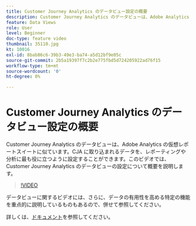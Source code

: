 ```yaml
---
title: Customer Journey Analytics のデータビュー設定の概要
description: Customer Journey Analytics のデータビューは、Adobe Analytics の仮想レポートスイートに似ています。CJA に取り込まれるデータを、レポーティングや分析に最も役に立つように設定することができます。このビデオでは、Customer Journey Analytics のデータビューの設定について概要を説明します。
feature: Data Views
role: User
level: Beginner
doc-type: feature video
thumbnail: 35110.jpg
kt: 10016
exl-id: 8bab86c6-39b3-49e3-ba74-a5d12bf9e05c
source-git-commit: 2b5a19397f7c2b2e775fbd5d724205922ad76f15
workflow-type: tm+mt
source-wordcount: '0'
ht-degree: 0%

---
```


# Customer Journey Analytics のデータビュー設定の概要

Customer Journey Analytics のデータビューは、Adobe Analytics の仮想レポートスイートに似ています。CJA に取り込まれるデータを、レポーティングや分析に最も役に立つように設定することができます。このビデオでは、Customer Journey Analytics のデータビューの設定について概要を説明します。

>[!VIDEO](https://video.tv.adobe.com/v/35110/?quality=12&learn=on)

データビューに関するビデオには、さらに、データの有用性を高める特定の機能を重点的に説明しているものもあるので、併せて参照してください。

詳しくは、[ドキュメント](https://experienceleague.adobe.com/docs/analytics-platform/using/cja-dataviews/data-views.html?lang=ja)を参照してください。
